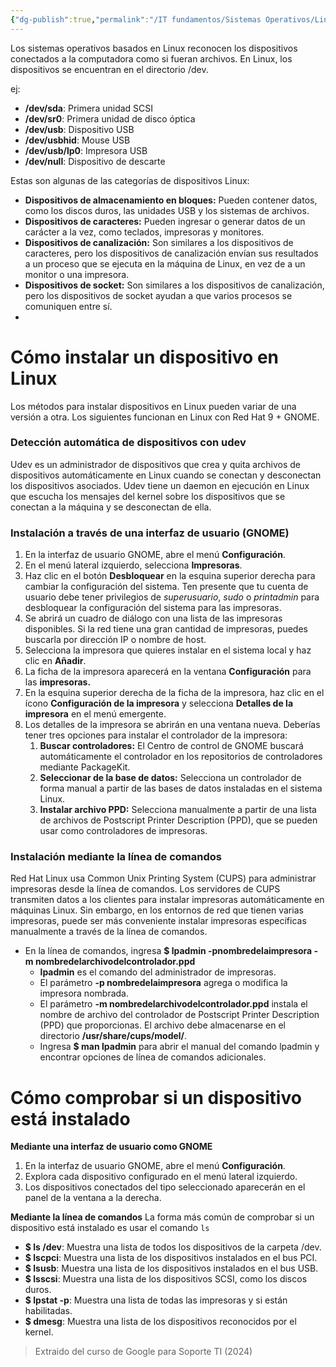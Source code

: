 ```yaml
---
{"dg-publish":true,"permalink":"/IT fundamentos/Sistemas Operativos/Linux/Controladores y dispositivos Linux/"}
---
```


Los sistemas operativos basados en Linux reconocen los dispositivos conectados a la computadora como si fueran archivos. En Linux, los dispositivos se encuentran en el directorio /dev.

ej:
- **/dev/sda**: Primera unidad SCSI
- **/dev/sr0**: Primera unidad de disco óptica
- **/dev/usb**: Dispositivo USB
- **/dev/usbhid**: Mouse USB
- **/dev/usb/lp0**: Impresora USB
- **/dev/null**: Dispositivo de descarte

Estas son algunas de las categorías de dispositivos Linux:

- **Dispositivos de almacenamiento en bloques:** Pueden contener datos, como los discos duros, las unidades USB y los sistemas de archivos.
- **Dispositivos de caracteres:** Pueden ingresar o generar datos de un carácter a la vez, como teclados, impresoras y monitores.
- **Dispositivos de canalización:** Son similares a los dispositivos de caracteres, pero los dispositivos de canalización envían sus resultados a un proceso que se ejecuta en la máquina de Linux, en vez de a un monitor o una impresora.
- **Dispositivos de socket:** Son similares a los dispositivos de canalización, pero los dispositivos de socket ayudan a que varios procesos se comuniquen entre sí.
- 
# Cómo instalar un dispositivo en Linux

Los métodos para instalar dispositivos en Linux pueden variar de una versión a otra. Los siguientes funcionan en Linux con Red Hat 9 + GNOME.

### **Detección automática de dispositivos con udev**
Udev es un administrador de dispositivos que crea y quita archivos de dispositivos automáticamente en Linux cuando se conectan y desconectan los dispositivos asociados. Udev tiene un daemon en ejecución en Linux que escucha los mensajes del kernel sobre los dispositivos que se conectan a la máquina y se desconectan de ella.

### **Instalación a través de una interfaz de usuario (GNOME)**
1. En la interfaz de usuario GNOME, abre el menú **Configuración**. 
2. En el menú lateral izquierdo, selecciona **Impresoras**.
3. Haz clic en el botón **Desbloquear** en la esquina superior derecha para cambiar la configuración del sistema. Ten presente que tu cuenta de usuario debe tener privilegios de _superusuario_, _sudo_ o _printadmin_ para desbloquear la configuración del sistema para las impresoras.
4. Se abrirá un cuadro de diálogo con una lista de las impresoras disponibles. Si la red tiene una gran cantidad de impresoras, puedes buscarla por dirección IP o nombre de host.
5. Selecciona la impresora que quieres instalar en el sistema local y haz clic en **Añadir**.
6. La ficha de la impresora aparecerá en la ventana **Configuración** para las **impresoras.**
7. En la esquina superior derecha de la ficha de la impresora, haz clic en el ícono **Configuración de la impresora** y selecciona **Detalles de la impresora** en el menú emergente.
8. Los detalles de la impresora se abrirán en una ventana nueva. Deberías tener tres opciones para instalar el controlador de la impresora:
    1. **Buscar controladores:** El Centro de control de GNOME buscará automáticamente el controlador en los repositorios de controladores mediante PackageKit.
    2. **Seleccionar de la base de datos:** Selecciona un controlador de forma manual a partir de las bases de datos instaladas en el sistema Linux.
    3. **Instalar archivo PPD:** Selecciona manualmente a partir de una lista de archivos de Postscript Printer Description (PPD), que se pueden usar como controladores de impresoras.


### **Instalación mediante la línea de comandos**

Red Hat Linux usa Common Unix Printing System (CUPS) para administrar impresoras desde la línea de comandos. Los servidores de CUPS transmiten datos a los clientes para instalar impresoras automáticamente en máquinas Linux. Sin embargo, en los entornos de red que tienen varias impresoras, puede ser más conveniente instalar impresoras específicas manualmente a través de la línea de comandos.

- En la línea de comandos, ingresa **$ lpadmin -pnombredelaimpresora -m nombredelarchivodelcontrolador.ppd**
    - **lpadmin** es el comando del administrador de impresoras.
    - El parámetro **-p nombredelaimpresora** agrega o modifica la impresora nombrada.
    - El parámetro **-m nombredelarchivodelcontrolador.ppd** instala el nombre de archivo del controlador de Postscript Printer Description (PPD) que proporcionas. El archivo debe almacenarse en el directorio **/usr/share/cups/model/**.
    - Ingresa **$ man lpadmin** para abrir el manual del comando lpadmin y encontrar opciones de línea de comandos adicionales.

# Cómo comprobar si un dispositivo está instalado

**Mediante una interfaz de usuario como GNOME**
1. En la interfaz de usuario GNOME, abre el menú **Configuración**.
2. Explora cada dispositivo configurado en el menú lateral izquierdo.
3. Los dispositivos conectados del tipo seleccionado aparecerán en el panel de la ventana a la derecha.

**Mediante la línea de comandos**
La forma más común de comprobar si un dispositivo está instalado es usar el comando `ls` 
- **$ ls /dev**: Muestra una lista de todos los dispositivos de la carpeta /dev.
- **$ lscpci**: Muestra una lista de los dispositivos instalados en el bus PCI.
- **$ lsusb**: Muestra una lista de los dispositivos instalados en el bus USB.
- **$ lsscsi**: Muestra una lista de los dispositivos SCSI, como los discos duros.
- **$ lpstat -p**: Muestra una lista de todas las impresoras y si están habilitadas.
- **$ dmesg**: Muestra una lista de los dispositivos reconocidos por el kernel.

> Extraido del curso de Google para Soporte TI (2024)